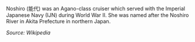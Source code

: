 Noshiro (能代) was an Agano-class cruiser which served with the Imperial Japanese Navy (IJN) during World War II. She was named after the Noshiro River in Akita Prefecture in northern Japan. 

*Source: Wikipedia*
